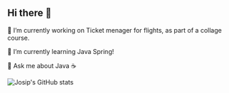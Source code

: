 ## Hi there 👋

🔭 I’m currently working on Ticket menager for flights, as part of a collage course.

🌱 I’m currently learning Java Spring!

💬 Ask me about Java ☕

![Josip's GitHub stats](https://github-readme-stats-josipkis-projects.vercel.app/api?username=JosipKis&theme=aura&include_all_commits=true&count_private=true&show_icons=true)
<!--
**JosipKis/JosipKis** is a ✨ _special_ ✨ repository because its `README.md` (this file) appears on your GitHub profile.

Here are some ideas to get you started:


- 
- 👯 I’m looking to collaborate on ...
- 🤔 I’m looking for help with ...
-  ...
- 📫 How to reach me: ...
- 😄 Pronouns: ...
- ⚡ Fun fact: ...
-->
